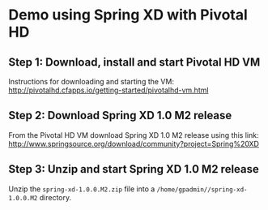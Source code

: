Demo using Spring XD with Pivotal HD
====================================

Step 1: Download, install and start Pivotal HD VM
-------------------------------------------------

Instructions for downloading and starting the VM: 
http://pivotalhd.cfapps.io/getting-started/pivotalhd-vm.html

Step 2: Download Spring XD 1.0 M2 release
-----------------------------------------

From the Pivotal HD VM download Spring XD 1.0 M2 release using this link: 
http://www.springsource.org/download/community?project=Spring%20XD

Step 3: Unzip and start Spring XD 1.0 M2 release
------------------------------------------------

Unzip the `spring-xd-1.0.0.M2.zip` file into a `/home/gpadmin//spring-xd-1.0.0.M2` directory.


